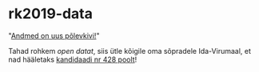 # rk2019-data

"[Andmed on uus põlevkivi!](http://tv.delfi.ee/live/uudised/vaata-jarele-debatt-digitaalsus-muudab-riiki-ja-majandust?id=85335859)"

Tahad rohkem _open datat_, siis ütle kõigile oma sõpradele Ida-Virumaal, et nad hääletaks [kandidaadi nr 428 poolt](https://gafgaf.infoaed.ee)!
